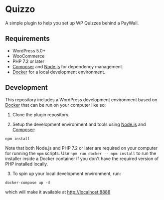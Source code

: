 # Quizzo

A simple plugin to help you set up WP Quizzes behind a PayWall.

## Requirements

- WordPress 5.0+
- WooCommerce
- PHP 7.2 or later
- [Composer](https://getcomposer.org) and [Node.js](https://nodejs.org) for dependency management.
- [Docker](https://docs.docker.com/install/) for a local development environment.

## Development

This repository includes a WordPress development environment based on [Docker](https://docs.docker.com/install/) that can be run on your computer like so:

1. Clone the plugin repository.

2. Setup the development environment and tools using [Node.js](https://nodejs.org) and [Composer](https://getcomposer.org):

```
npm install
```

Note that both Node.js and PHP 7.2 or later are required on your computer for running the `npm` scripts. Use `npm run docker -- npm install` to run the installer inside a Docker container if you don't have the required version of PHP installed locally.

3. To spin up your local development environment, run:

```
docker-compose up -d
```

which will make it available at [http://localhost:8888](http://localhost:8888)